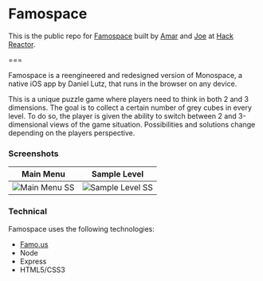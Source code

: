 Famospace
===
This is the public repo for [Famospace](https://www.Famospace.com/) built by [Amar](https://github.com/theamarpatel) and [Joe](https://github.com/joedou) at [Hack Reactor](http://www.hackreactor.com/).

===

Famospace is a reengineered and redesigned version of Monospace, a native iOS app by Daniel Lutz, that runs in the browser on any device.

This is a unique puzzle game where players need to think in both 2 and 3 dimensions.  The goal is to collect a certain number of grey cubes in every level. To do so, the player is given the ability to switch between 2 and 3-dimensional views of the game situation. Possibilities and solutions change depending on the players perspective.

### Screenshots
| Main Menu | Sample Level |
|:-----------:|:------------:|
| ![Main Menu SS](http://i.imgur.com/wpjKXmB.png)|![Sample Level SS](http://i.imgur.com/mESJEke.png) |

### Technical

Famospace uses the following technologies:
  - [Famo.us](http://www.famo.us)
  - Node
  - Express
  - HTML5/CSS3
